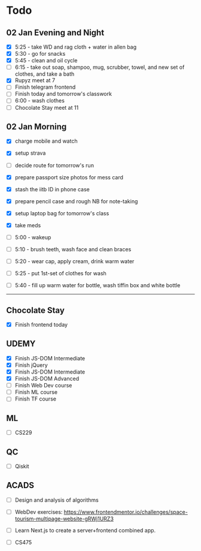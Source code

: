 # Todo

## 02 Jan Evening and Night
- [x] 5:25 - take WD and rag cloth + water in allen bag
- [x] 5:30 - go for snacks
- [x] 5:45 - clean and oil cycle
- [ ] 6:15 - take out soap, shampoo, mug, scrubber, towel, and new set of clothes, and take a bath
- [x] Rupyz meet at 7
- [ ] Finish telegram frontend
- [ ] Finish today and tomorrow's classwork
- [ ] 6:00 - wash clothes
- [ ] Chocolate Stay meet at 11

## 02 Jan Morning
- [x] charge mobile and watch
- [x] setup strava
- [ ] decide route for tomorrow's run
- [x] prepare passport size photos for mess card
- [x] stash the iitb ID in phone case
- [x] prepare pencil case and rough NB for note-taking
- [x] setup laptop bag for tomorrow's class
- [x] take meds

- [ ] 5:00 - wakeup
- [ ] 5:10 - brush teeth, wash face and clean braces
- [ ] 5:20 - wear cap, apply cream, drink warm water
- [ ] 5:25 - put 1st-set of clothes for wash
- [ ] 5:40 - fill up warm water for bottle, wash tiffin box and white bottle

---

## Chocolate Stay
- [x] Finish frontend today

## UDEMY
- [x] Finish JS-DOM Intermediate 
- [x] Finish jQuery
- [x] Finish JS-DOM Intermediate 
- [x] Finish JS-DOM Advanced 
- [ ] Finish Web Dev course
- [ ] Finish ML course
- [ ] Finish TF course

## ML
- [ ] CS229

## QC
- [ ] Qiskit

## ACADS
- [ ] Design and analysis of algorithms

- [ ] WebDev exercises: https://www.frontendmentor.io/challenges/space-tourism-multipage-website-gRWj1URZ3
- [ ] Learn Next.js to create a server+frontend combined app.

- [ ] CS475
